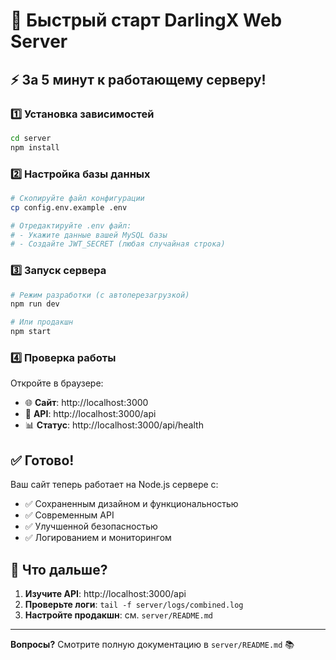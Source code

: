 # 🚀 Быстрый старт DarlingX Web Server

## ⚡ За 5 минут к работающему серверу!

### 1️⃣ Установка зависимостей
```bash
cd server
npm install
```

### 2️⃣ Настройка базы данных
```bash
# Скопируйте файл конфигурации
cp config.env.example .env

# Отредактируйте .env файл:
# - Укажите данные вашей MySQL базы
# - Создайте JWT_SECRET (любая случайная строка)
```

### 3️⃣ Запуск сервера
```bash
# Режим разработки (с автоперезагрузкой)
npm run dev

# Или продакшн
npm start
```

### 4️⃣ Проверка работы
Откройте в браузере:
- 🌐 **Сайт**: http://localhost:3000
- 🔗 **API**: http://localhost:3000/api
- 📊 **Статус**: http://localhost:3000/api/health

## ✅ Готово!

Ваш сайт теперь работает на Node.js сервере с:
- ✅ Сохраненным дизайном и функциональностью
- ✅ Современным API
- ✅ Улучшенной безопасностью
- ✅ Логированием и мониторингом

## 🔧 Что дальше?

1. **Изучите API**: http://localhost:3000/api
2. **Проверьте логи**: `tail -f server/logs/combined.log`
3. **Настройте продакшн**: см. `server/README.md`

---

**Вопросы?** Смотрите полную документацию в `server/README.md` 📚 